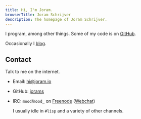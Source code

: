 ```yaml
---
title: Hi, I'm Joram.
browserTitle: Joram Schrijver
description: The homepage of Joram Schrijver.
---
```


I program, among other things. Some of my code is
on [GitHub](https://github.com/jorams).

Occasionally I [blog](/blog).

## Contact

Talk to me on the internet.

- Email: [hi@joram.io](mailto:hi@joram.io)

- GitHub: [jorams](https://github.com/jorams)

- IRC: `mood`/`mood_` on [Freenode](http://freenode.net/)
  ([Webchat](http://webchat.freenode.net/))

    I usually idle in `#lisp` and a variety of other channels.
